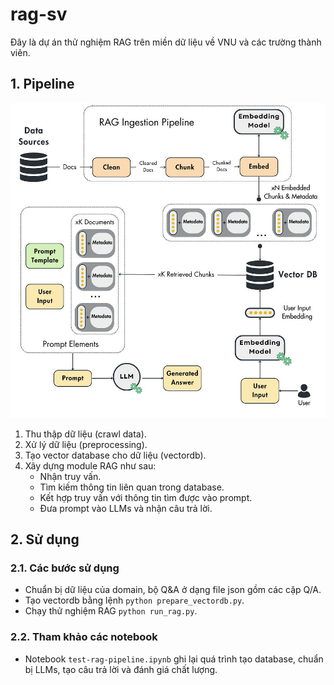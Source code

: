 # rag-sv

Đây là dự án thử nghiệm RAG trên miền dữ liệu về VNU và các trường thành viên.

## 1. Pipeline

![alt](images/rag.jpg)

1. Thu thập dữ liệu (crawl data).
2. Xử lý dữ liệu (preprocessing).
3. Tạo vector database cho dữ liệu (vectordb).
4. Xây dựng module RAG như sau:
    - Nhận truy vấn.
    - Tìm kiếm thông tin liên quan trong database.
    - Kết hợp truy vấn với thông tin tìm được vào prompt.
    - Đưa prompt vào LLMs và nhận câu trả lời.

## 2. Sử dụng

### 2.1. Các bước sử dụng

- Chuẩn bị dữ liệu của domain, bộ Q&A ở dạng file json gồm các cặp Q/A.
- Tạo vectordb bằng lệnh `python prepare_vectordb.py`.
- Chạy thử nghiệm RAG `python run_rag.py`.

### 2.2. Tham khảo các notebook

- Notebook `test-rag-pipeline.ipynb` ghi lại quá trình tạo database, chuẩn bị LLMs, tạo câu trả lời và đánh giá chất lượng.
